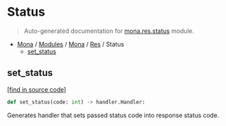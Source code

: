 # Status

> Auto-generated documentation for [mona.res.status](https://github.com/katunilya/mona/blob/2-provide-multiple-examples-of-using-library/mona/res/status.py) module.

- [Mona](../../README.md#mona) / [Modules](../../MODULES.md#mona-modules) / [Mona](../index.md#mona) / [Res](index.md#res) / Status
    - [set_status](#set_status)

## set_status

[[find in source code]](https://github.com/katunilya/mona/blob/2-provide-multiple-examples-of-using-library/mona/res/status.py#L63)

```python
def set_status(code: int) -> handler.Handler:
```

Generates handler that sets passed status code into response status code.
